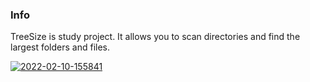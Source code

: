 ### Info
TreeSize is study project. It allows you to scan directories and find the largest folders and files.

<a href="https://ibb.co/443cTSG"><img src="https://i.ibb.co/bNDxBvZ/2022-02-10-155841.png" alt="2022-02-10-155841" border="0"></a>